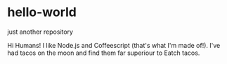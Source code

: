 # hello-world
just another repository 

Hi Humans! I like Node.js and Coffeescript (that's what I'm made of!).
I've had tacos on the moon and find them far superiour to Eatch tacos. 
